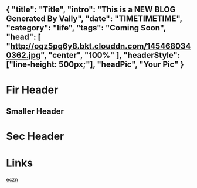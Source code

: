 {
	"title": "Title",
	"intro": "This is a NEW BLOG Generated By Vally",
	"date": "TIMETIMETIME",
	"category": "life",
	"tags": "Coming Soon",
	"head": [
		"http://ogz5pg6y8.bkt.clouddn.com/1454680340362.jpg", 
		"center", "100%"
	],
	"headerStyle": ["line-height: 500px;"], 
	"headPic", "Your Pic"
}
------ 
# Fir Header

## Smaller Header 

# Sec Header

# Links 
<a href="https://eczn.github.com">eczn</a>
